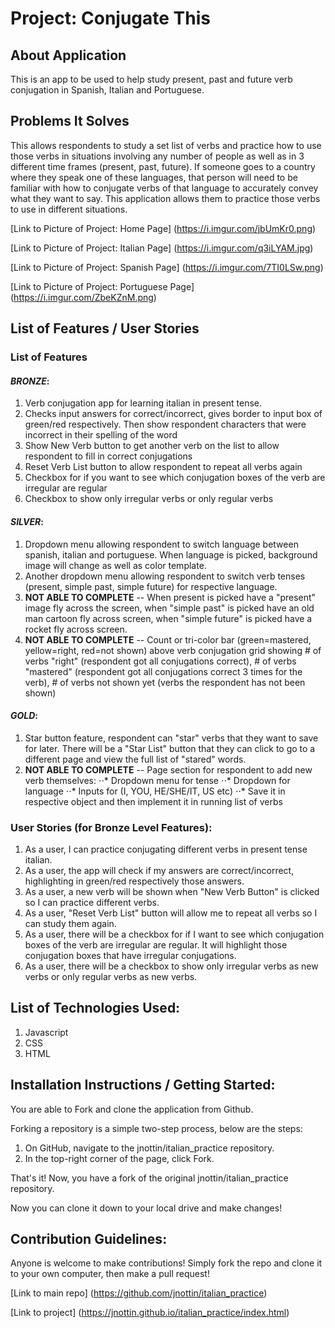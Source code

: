 # **Project: Conjugate This**

## About Application
This is an app to be used to help study present, past and future verb conjugation in Spanish, Italian and Portuguese. 

## Problems It Solves
This allows respondents to study a set list of verbs and practice how to use those verbs in situations involving any number of people as well as in 3 different time frames (present, past, future). If someone goes to a country where they speak one of these languages, that person will need to be familiar with how to conjugate verbs of that language to accurately convey what they want to say. This application allows them to practice those verbs to use in different situations.

[Link to Picture of Project: Home Page]   (https://i.imgur.com/jbUmKr0.png)

[Link to Picture of Project: Italian Page]   (https://i.imgur.com/q3iLYAM.jpg)

[Link to Picture of Project: Spanish Page]   (https://i.imgur.com/7TI0LSw.png)

[Link to Picture of Project: Portuguese Page]   (https://i.imgur.com/ZbeKZnM.png)

## List of Features / User Stories

### List of Features

#### *BRONZE*:
1. Verb conjugation app for learning italian in present tense.
2. Checks input answers for correct/incorrect, gives border to input box of green/red respectively. Then show respondent characters that were incorrect in their spelling of the word
3. Show New Verb button to get another verb on the list to allow respondent to fill in correct conjugations
4. Reset Verb List button to allow respondent to repeat all verbs again
5. Checkbox for if you want to see which conjugation boxes of the verb are irregular are regular
6. Checkbox to show only irregular verbs or only regular verbs

#### *SILVER*:
1. Dropdown menu allowing respondent to switch language between spanish, italian and portuguese. When language is picked, background image will change as well as color template. 
2. Another dropdown menu allowing respondent to switch verb tenses (present, simple past, simple future) for respective language. 
3. **NOT ABLE TO COMPLETE** -- When present is picked have a "present" image fly across the screen, when "simple past" is picked have an old man cartoon fly across screen, when "simple future" is picked have a rocket fly across screen.
4. **NOT ABLE TO COMPLETE** -- Count or tri-color bar (green=mastered, yellow=right, red=not shown) above verb conjugation grid showing # of verbs "right" (respondent got all conjugations correct), # of verbs "mastered" (respondent got all conjugations correct 3 times for the verb), # of verbs not shown yet (verbs the respondent has not been shown)

#### *GOLD*:
1. Star button feature, respondent can "star" verbs that they want to save for later. There will be a "Star List" button that they can click to go to a different page and view the full list of "stared" words. 
2. **NOT ABLE TO COMPLETE** -- Page section for respondent to add new verb themselves:
⋅⋅* Dropdown menu for tense
⋅⋅* Dropdown for language
⋅⋅* Inputs for (I, YOU, HE/SHE/IT, US etc)
⋅⋅* Save it in respective object and then implement it in running list of verbs

### User Stories (for Bronze Level Features):
1. As a user, I can practice conjugating different verbs in present tense italian.
2. As a user, the app will check if my answers are correct/incorrect, highlighting in green/red respectively those answers.
3. As a user, a new verb will be shown when "New Verb Button" is clicked so I can practice different verbs.
4. As a user, "Reset Verb List" button will allow me to repeat all verbs so I can study them again.
5. As a user, there will be a checkbox for if I want to see which conjugation boxes of the verb are irregular are regular. It will highlight those conjugation boxes that have irregular conjugations.
6. As a user, there will be a checkbox to show only irregular verbs as new verbs or only regular verbs as new verbs.




## List of Technologies Used:
1. Javascript
2. CSS
3. HTML


## Installation Instructions / Getting Started:
You are able to Fork and clone the application from Github.

Forking a repository is a simple two-step process, below are the steps:
1. On GitHub, navigate to the jnottin/italian_practice repository.
2. In the top-right corner of the page, click Fork.

That's it! Now, you have a fork of the original jnottin/italian_practice repository.

Now you can clone it down to your local drive and make changes!

## Contribution Guidelines:

Anyone is welcome to make contributions! Simply fork the repo and clone it to your own computer, then make a pull request!

[Link to main repo]   (https://github.com/jnottin/italian_practice)

[Link to project]   (https://jnottin.github.io/italian_practice/index.html)

